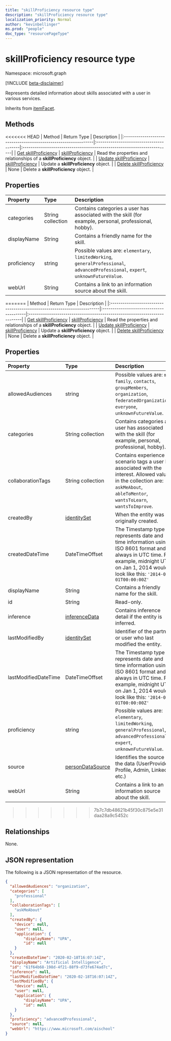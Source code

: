 ```yaml
---
title: "skillProficiency resource type"
description: "skillProficiency resource type"
localization_priority: Normal
author: "kevinbellinger"
ms.prod: "people"
doc_type: "resourcePageType"
---
```


# skillProficiency resource type

Namespace: microsoft.graph

[!INCLUDE [beta-disclaimer](../../includes/beta-disclaimer.md)]

Represents detailed information about skills associated with a user in various services.

Inherits from [itemFacet](itemfacet.md).

## Methods
 
<<<<<<< HEAD
| Method                                                         | Return Type                             | Description                                                             |
|:---------------------------------------------------------------|:----------------------------------------|:------------------------------------------------------------------------|
| [Get skillProficiency](../api/skillproficiency-get.md)         | [skillProficiency](skillproficiency.md) | Read the properties and relationships of a **skillProficiency** object. |
| [Update skillProficiency](../api/skillproficiency-update.md)   | [skillProficiency](skillproficiency.md) | Update a **skillProficiency** object.                                   |
| [Delete skillProficiency](../api/skillproficiency-delete.md)   | None                                    | Delete a **skillProficiency** object.                                   |

## Properties

| Property     | Type             | Description                                                                                                                        |
|:-------------|:-----------------|:-----------------------------------------------------------------------------------------------------------------------------------|
|categories    |String collection | Contains categories a user has associated with the skill (for example, personal, professional, hobby).                             |
|displayName   |String            | Contains a friendly name for the skill.                                                                                            |
|proficiency   |string            | Possible values are: `elementary`, `limitedWorking`, `generalProfessional`, `advancedProfessional`, `expert`, `unknownFutureValue`.|
|webUrl        |String            | Contains a link to an information source about the skill.                                                                          |
=======
| Method                                                                  | Return Type                             | Description                                                               |
|:------------------------------------------------------------------------|:----------------------------------------|:--------------------------------------------------------------------------|
| [Get skillProficiency](../api/skillproficiency-get.md)                  | [skillProficiency](skillproficiency.md) | Read the properties and relationships of a **skillProficiency** object.   |
| [Update skillProficiency](../api/skillproficiency-update.md)            | [skillProficiency](skillproficiency.md) | Update a **skillProficiency** object.                                     |
| [Delete skillProficiency](../api/skillproficiency-delete.md)            | None                                    | Delete a **skillProficiency** object.                                     |

## Properties

| Property             | Type             | Description                                                                                                                                                                                                              |
|:---------------------|:-----------------|:-------------------------------------------------------------------------------------------------------------------------------------------------------------------------------------------------------------------------|
|allowedAudiences      |string                                     | Possible values are: `me`, `family`, `contacts`, `groupMembers`, `organization`, `federatedOrganizations`, `everyone`, `unknownFutureValue`.                                                    |
|categories            |String collection                          | Contains categories a user has associated with the skill (for example, personal, professional, hobby).                                                                                          |
|collaborationTags     |String collection                          | Contains experience scenario tags a user has associated with the interest. Allowed values in the collection are: `askMeAbout`, `ableToMentor`, `wantsToLearn`, `wantsToImprove`.                |
|createdBy             |[identitySet](identityset.md)              | When the entity was originally created.                                                                                                                                                         |
|createdDateTime       |DateTimeOffset                             |The Timestamp type represents date and time information using ISO 8601 format and is always in UTC time. For example, midnight UTC on Jan 1, 2014 would look like this: `'2014-01-01T00:00:00Z'` |
|displayName           |String                                     | Contains a friendly name for the skill.                                                                                                                                                         |      
|id                    |String                                     | Read-only.                                                                                                                                                                                      | 
|inference             |[inferenceData](inferencedata.md)          | Contains inference detail if the entity is inferred.                                                                                                                                            |
|lastModifiedBy        |[identitySet](identityset.md)              | Identifier of the partner or user who last modified the entity.                                                                                                                                 |
|lastModifiedDateTime  |DateTimeOffset                             | The Timestamp type represents date and time information using ISO 8601 format and is always in UTC time. For example, midnight UTC on Jan 1, 2014 would look like this: `'2014-01-01T00:00:00Z'`|
|proficiency           |string                                     | Possible values are: `elementary`, `limitedWorking`, `generalProfessional`, `advancedProfessional`, `expert`, `unknownFutureValue`.                                                             |
|source                |[personDataSource](persondataource.md)     |Identifies the source of the data (UserProvided, Profile, Admin, LinkedIn etc.)                                                                                                                  |
|webUrl                |String                                     | Contains a link to an information source about the skill.                                                                                                                                       |
>>>>>>> 7b7c7db48621b45f30c875e5e31daa28a9c5452c

## Relationships

None.

## JSON representation

The following is a JSON representation of the resource.

<!-- {
  "blockType": "resource",
  "optionalProperties": [

  ],
  "@odata.type": "microsoft.graph.skillProficiency",
  "baseType": "microsoft.graph.itemfacet",
  "keyProperty": "id"
}-->

```json
{
  "allowedAudiences": "organization",
  "categories": [
    "professional"
  ],
  "collaborationTags": [
    "askMeAbout"
  ],
  "createdBy": {
    "device": null,
    "user": null,
    "application": {
        "displayName": "UPA",
        "id": null
    }
  },
  "createdDateTime": "2020-02-18T16:07:14Z",
  "displayName": "Artificial Intelligence",
  "id": "61f64b68-198d-4f21-88f9-d73fe674ad7c",
  "inference": null,
  "lastModifiedDateTime": "2020-02-18T16:07:14Z",
  "lastModifiedBy": {
    "device": null,
    "user": null,
    "application": {
        "displayName": "UPA",
        "id": null
    }
  },
  "proficiency": "advancedProfessional",
  "source": null,
  "webUrl": "https://www.microsoft.com/aischool"
}
```

<!-- uuid: 16cd6b66-4b1a-43a1-adaf-3a886856ed98
2019-02-04 14:57:30 UTC -->
<!-- {
  "type": "#page.annotation",
  "description": "skillProficiency resource",
  "keywords": "",
  "section": "documentation",
  "tocPath": ""
}-->
